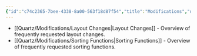 ```yaml
---
{"id":"c74c2365-7bee-4338-8a00-563f18d87f54","title":"Modifications","description":"Overview of frequently requested modifications.","publish":true,"date_created":"Wednesday, October 9th 2024, 10:07:16 pm","date_modified":"Sunday, October 13th 2024, 12:08:47 pm","editing_lock":true,"live_preview":true,"cssclasses":["mado-heading"],"path":"Quartz/Modifications/index.md","permalink":"/quartz/modifications/index/","PassFrontmatter":true}
---
```



- [[Quartz/Modifications/Layout Changes\|Layout Changes]] - Overview of frequently requested layout changes.
- [[Quartz/Modifications/Sorting Functions\|Sorting Functions]] - Overview of frequently requested sorting functions.

